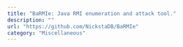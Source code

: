 ```yaml
---
title: "BaRMIe: Java RMI enumeration and attack tool."
description: ""
url: "https://github.com/NickstaDB/BaRMIe"
category: "Miscellaneous"
---
```

